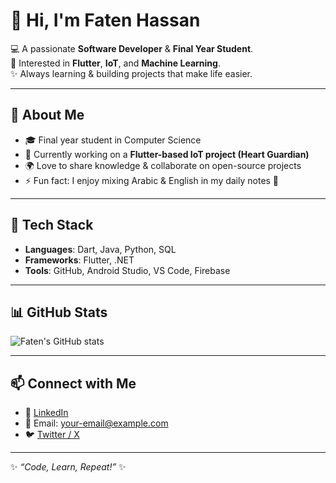 # 👋 Hi, I'm Faten Hassan  

💻 A passionate **Software Developer** & **Final Year Student**.  
🚀 Interested in **Flutter**, **IoT**, and **Machine Learning**.  
✨ Always learning & building projects that make life easier.  

---

## 🌱 About Me
- 🎓 Final year student in Computer Science  
- 📱 Currently working on a **Flutter-based IoT project (Heart Guardian)**  
- 🌍 Love to share knowledge & collaborate on open-source projects  
- ⚡ Fun fact: I enjoy mixing Arabic & English in my daily notes 🤭  

---

## 🔧 Tech Stack
- **Languages**: Dart, Java, Python, SQL  
- **Frameworks**: Flutter, .NET  
- **Tools**: GitHub, Android Studio, VS Code, Firebase  

---

## 📊 GitHub Stats
![Faten's GitHub stats](https://github-readme-stats.vercel.app/api?username=faten-hassan&show_icons=true&theme=radical)  

---

## 📫 Connect with Me
- 💼 [LinkedIn](https://www.linkedin.com/)  
- 📧 Email: your-email@example.com  
- 🐦 [Twitter / X](https://twitter.com/)  

---
✨ _“Code, Learn, Repeat!”_ ✨


<!--
**fatenhassen/fatenhassen** is a ✨ _special_ ✨ repository because its `README.md` (this file) appears on your GitHub profile.

Here are some ideas to get you started:

- 🔭 I’m currently working on ...
- 🌱 I’m currently learning ...
- 👯 I’m looking to collaborate on ...
- 🤔 I’m looking for help with ...
- 💬 Ask me about ...
- 📫 How to reach me: ...
- 😄 Pronouns: ...
- ⚡ Fun fact: ...
-->
